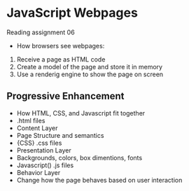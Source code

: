 # JavaScript Webpages

Reading assignment 06
 - How browsers see webpages:
  1. Receive a page as HTML code
  2. Create a model of the page and store it in memory
  3. Use a renderig engine to show the page on screen

## Progressive Enhancement
- How HTML, CSS, and Javascript fit together
 - <HTML> .html files
  - Content Layer
  - Page Structure and semantics
 - {CSS} .css files
  - Presentation Layer
  - Backgrounds, colors, box dimentions, fonts
 - Javascript() .js files
  - Behavior Layer
  - Change how the page behaves based on user interaction
